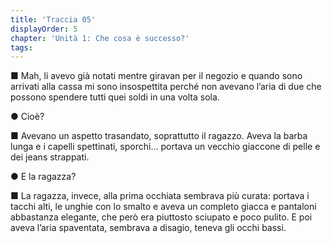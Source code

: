 ```yaml
---
title: 'Traccia 05'
displayOrder: 5
chapter: 'Unità 1: Che cosa è successo?'
tags:
---
```


■ Mah, li avevo già notati mentre giravan per il negozio e quando sono arrivati alla cassa mi sono insospettita perché non avevano l’aria di due che possono spendere tutti quei soldi in una volta sola.

● Cioè?

■ Avevano un aspetto trasandato, soprattutto il ragazzo. Aveva la barba lunga e i capelli spettinati, sporchi... portava un vecchio giaccone di pelle e dei jeans strappati.

● E la ragazza?

■ La ragazza, invece, alla prima occhiata sembrava più curata: portava i tacchi alti, le unghie con lo smalto e aveva un completo giacca e pantaloni abbastanza elegante, che però era piuttosto sciupato e poco pulito. E poi aveva l’aria spaventata, sembrava a disagio, teneva gli occhi bassi.
